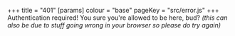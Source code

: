 +++
title = "401"
[params]
    colour = "base"
    pageKey = "src/error.js"
+++
Authentication required! You sure you're allowed to be here, bud? 
*(this can also be due to stuff going wrong in your browser so please do try again)*
